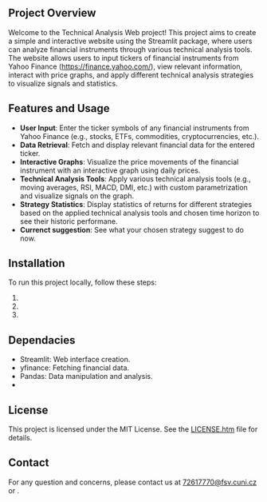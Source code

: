 ## Project Overview

Welcome to the Technical Analysis Web project! This project aims to create a simple and interactive website using the Streamlit package, where users can analyze financial instruments through various technical analysis tools. The website allows users to input tickers of financial instruments from Yahoo Finance (https://finance.yahoo.com/), view relevant information, interact with price graphs, and apply different technical analysis strategies to visualize signals and statistics.

## Features and Usage

- **User Input**: Enter the ticker symbols of any financial instruments from Yahoo Finance (e.g., stocks, ETFs, commodities, cryptocurrencies, etc.).
- **Data Retrieval**: Fetch and display relevant financial data for the entered ticker.
- **Interactive Graphs**: Visualize the price movements of the financial instrument with an interactive graph using daily prices.
- **Technical Analysis Tools**: Apply various technical analysis tools (e.g., moving averages, RSI, MACD, DMI, etc.) with custom parametrization and visualize signals on the graph.
- **Strategy Statistics**: Display statistics of returns for different strategies based on the applied technical analysis tools and chosen time horizon to see their historic performane.
- **Currenct suggestion**: See what your chosen strategy suggest to do now.

## Installation

To run this project locally, follow these steps:

1.
2.
3. 

## Dependacies
- Streamlit: Web interface creation. 
- yfinance: Fetching financial data.
- Pandas: Data manipulation and analysis.
-

## License
This project is licensed under the MIT License. See the [LICENSE.htm](LICENSE.htm) file for details.

## Contact
For any question and concerns, please contact us at 72617770@fsv.cuni.cz or .

